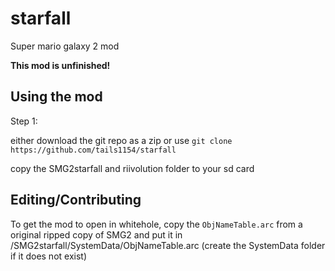 # starfall
Super mario galaxy 2 mod


**This mod is unfinished!**


## Using the mod
Step 1:

either download the git repo as a zip or use `git clone https://github.com/tails1154/starfall`

copy the SMG2starfall and riivolution folder to your sd card

## Editing/Contributing

To get the mod to open in whitehole, copy the `ObjNameTable.arc` from a original ripped copy of SMG2 and put it in /SMG2starfall/SystemData/ObjNameTable.arc (create the SystemData folder if it does not exist)
